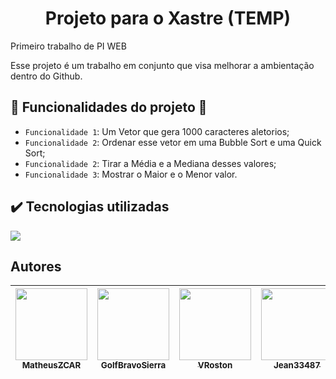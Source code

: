 
<h1 align="center"> Projeto para o Xastre (TEMP) </h1>	


Primeiro trabalho de PI WEB 

Esse projeto é um trabalho em conjunto que visa melhorar a ambientação dentro do Github. 

## :hammer: Funcionalidades do projeto :wrench:
- `Funcionalidade 1`: Um Vetor que gera 1000 caracteres aletorios;
- `Funcionalidade 2`: Ordenar esse vetor em uma Bubble Sort e uma Quick Sort;
- `Funcionalidade 2`: Tirar a Média e a Mediana desses valores;
- `Funcionalidade 3`: Mostrar o Maior e o Menor valor.
## ✔️ Tecnologias utilizadas
<img src="https://img.shields.io/badge/C-00599C?style=for-the-badge&logo=c&logoColor=white" />

## Autores
| [<img src="https://avatars.githubusercontent.com/u/107090798?v=4" width=115><br><sub>MatheusZCAR</sub>](https://github.com/MatheusZCAR) |  [<img src="https://avatars.githubusercontent.com/u/106974254?v=4" width=115><br><sub>GolfBravoSierra</sub>](https://github.com/GolfBravoSierra) |  [<img src="https://avatars.githubusercontent.com/u/111363981?v=4" width=115><br><sub>VRoston</sub>](https://github.com/VRoston) | [<img src="https://avatars.githubusercontent.com/u/55934276?v=4" width=115><br><sub>Jean33487</sub>](https://github.com/jean33487) |  [<img src="https://avatars.githubusercontent.com/u/78030935?v=4" width=115><br><sub>Zaldef</sub>](https://github.com/Zaldef) |  [<img src="https://avatars.githubusercontent.com/u/111884977?v=4" width=115><br><sub>leticiamaiza</sub>](https://github.com/leticiamaiza) |  [<img src="https://avatars.githubusercontent.com/u/62515650?v=4" width=115><br><sub>RumanLucas</sub>](https://github.com/RumanLucas) | 
| :---: | :---: | :---: | :---: | :---: | :---: | :---: |
